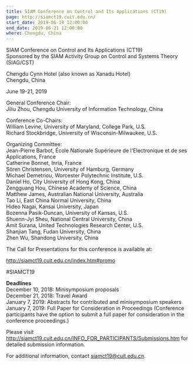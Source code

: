 ```yaml
---
title: SIAM Conference on Control and Its Applications (CT19)
page: http://siamct19.cuit.edu.cn/
start_date: 2019-06-19 12:00:00
end_date: 2019-06-21 12:00:00
where: Chengdu, China
---
```


SIAM Conference on Control and Its Applications (CT19)  
Sponsored by the SIAM Activity Group on Control and Systems Theory (SIAG/CST)
 
Chengdu Cynn Hotel (also known as Xanadu Hotel)  
Chengdu, China
 
June 19-21, 2019
 
General Conference Chair:  
Jiliu Zhou, Chengdu University of Information Technology, China
 
Conference Co-Chairs:  
William Levine, University of Maryland, College Park, U.S.  
Richard Stockbridge, University of Wisconsin-Milwaukee, U.S.
 
Organizing Committee:  
Jean-Pierre Barbot, &Eacute;cole Nationale Sup&eacute;rieure de l'Electronique et de ses Applications, France  
Catherine Bonnet, Inria, France  
S&ouml;ren Christensen, University of Hamburg, Germany  
Michael Demetriou, Worcester Polytechnic Institute, U.S.  
Daniel Ho, City University of Hong Kong, China  
Zengguang Hou, Chinese Academy of Science, China  
Matthew James, Australian National University, Australia  
Tao Li, East China Normal University, China  
Hideo Nagai, Kansai University, Japan  
Bozenna Pasik-Duncan, University of Kansas, U.S.  
Shuenn-Jyi Sheu, National Central University, China  
Amit Surana, United Technologies Research Center, U.S.  
Shanjian Tang, Fudan University, China  
Zhen Wu, Shandong University, China  
 
The Call for Presentations for this conference is available at:

<http://siamct19.cuit.edu.cn/index.htm#promo>
 
#SIAMCT19
 
**Deadlines**  
December 10, 2018: Minisymposium proposals  
December 21, 2018: Travel Award  
January 7, 2019: Abstracts for contributed and minisymposium speakers  
January 7, 2019:  Full Paper for Consideration in Proceedings (Conference participants have the option to submit a full paper for consideration in the conference proceedings.)
 
Please visit <http://siamct19.cuit.edu.cn/INFO_FOR_PARTICIPANTS/Submissions.htm> for detailed submission information.
 
For additional information, contact <siamct19@cuit.edu.cn>.
